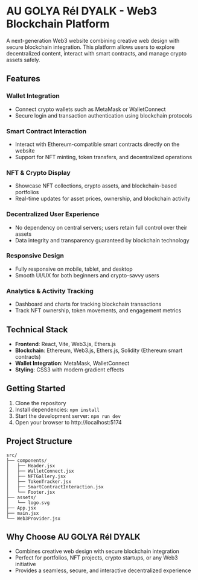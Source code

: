# AU GOLYA RéI DYALK - Web3 Blockchain Platform

A next-generation Web3 website combining creative web design with secure blockchain integration. This platform allows users to explore decentralized content, interact with smart contracts, and manage crypto assets safely.

## Features

### Wallet Integration
- Connect crypto wallets such as MetaMask or WalletConnect
- Secure login and transaction authentication using blockchain protocols

### Smart Contract Interaction
- Interact with Ethereum-compatible smart contracts directly on the website
- Support for NFT minting, token transfers, and decentralized operations

### NFT & Crypto Display
- Showcase NFT collections, crypto assets, and blockchain-based portfolios
- Real-time updates for asset prices, ownership, and blockchain activity

### Decentralized User Experience
- No dependency on central servers; users retain full control over their assets
- Data integrity and transparency guaranteed by blockchain technology

### Responsive Design
- Fully responsive on mobile, tablet, and desktop
- Smooth UI/UX for both beginners and crypto-savvy users

### Analytics & Activity Tracking
- Dashboard and charts for tracking blockchain transactions
- Track NFT ownership, token movements, and engagement metrics

## Technical Stack

- **Frontend**: React, Vite, Web3.js, Ethers.js
- **Blockchain**: Ethereum, Web3.js, Ethers.js, Solidity (Ethereum smart contracts)
- **Wallet Integration**: MetaMask, WalletConnect
- **Styling**: CSS3 with modern gradient effects

## Getting Started

1. Clone the repository
2. Install dependencies: `npm install`
3. Start the development server: `npm run dev`
4. Open your browser to http://localhost:5174

## Project Structure

```
src/
├── components/
│   ├── Header.jsx
│   ├── WalletConnect.jsx
│   ├── NFTGallery.jsx
│   ├── TokenTracker.jsx
│   ├── SmartContractInteraction.jsx
│   └── Footer.jsx
├── assets/
│   └── logo.svg
├── App.jsx
├── main.jsx
└── Web3Provider.jsx
```

## Why Choose AU GOLYA RéI DYALK

- Combines creative web design with secure blockchain integration
- Perfect for portfolios, NFT projects, crypto startups, or any Web3 initiative
- Provides a seamless, secure, and interactive decentralized experience